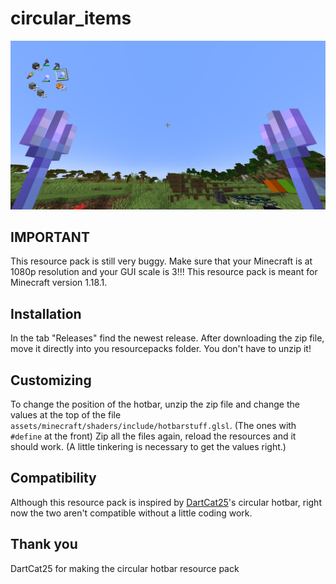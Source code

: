 # circular_items

![Screenshot](/screenshot.png)

## IMPORTANT
This resource pack is still very buggy.
Make sure that your Minecraft is at 1080p resolution and your GUI scale is 3!!!
This resource pack is meant for Minecraft version 1.18.1.

## Installation
In the tab "Releases" find the newest release. After downloading the zip file, move it directly into you resourcepacks folder.
You don't have to unzip it!

## Customizing
To change the position of the hotbar, unzip the zip file and change the values at the top of the file ```assets/minecraft/shaders/include/hotbarstuff.glsl```.
(The ones with ```#define``` at the front)
Zip all the files again, reload the resources and it should work. (A little tinkering is necessary to get the values right.)

## Compatibility
Although this resource pack is inspired by [DartCat25](https://github.com/DartCat25/resourcepacks)'s circular hotbar, right now the two aren't compatible without a little coding work.

## Thank you
DartCat25 for making the circular hotbar resource pack
